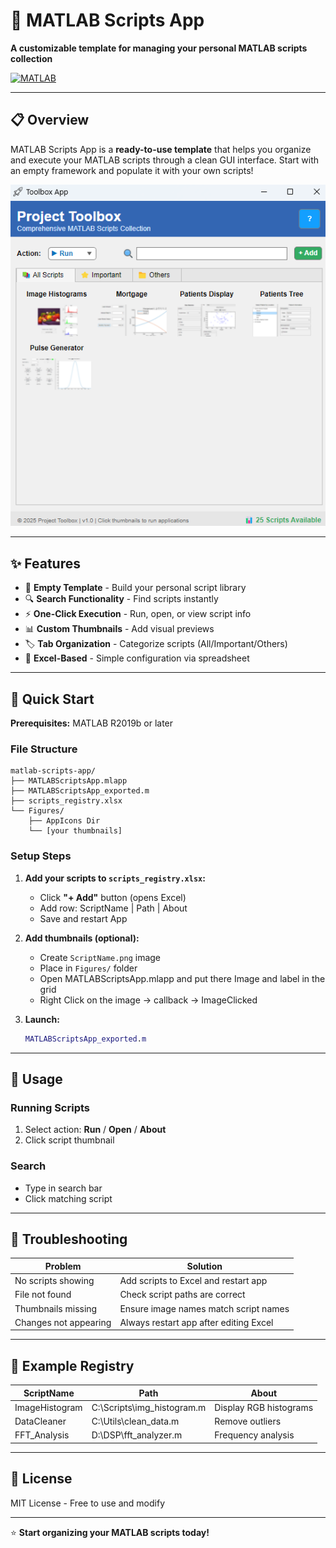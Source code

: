 # 🚀 MATLAB Scripts App

**A customizable template for managing your personal MATLAB scripts collection**

[![MATLAB](https://img.shields.io/badge/MATLAB-R2019b%2B-orange.svg)](https://www.mathworks.com/products/matlab.html)

---

## 📋 Overview

MATLAB Scripts App is a **ready-to-use template** that helps you organize and execute your MATLAB scripts through a clean GUI interface. Start with an empty framework and populate it with your own scripts!

![Project Toolbox Interface](AppScreenshot.png)

---

## ✨ Features

- 🎨 **Empty Template** - Build your personal script library
- 🔍 **Search Functionality** - Find scripts instantly
- ⚡ **One-Click Execution** - Run, open, or view script info
- 📊 **Custom Thumbnails** - Add visual previews
- 🏷️ **Tab Organization** - Categorize scripts (All/Important/Others)
- 📝 **Excel-Based** - Simple configuration via spreadsheet

---

## 🔧 Quick Start

**Prerequisites:** MATLAB R2019b or later

### File Structure
```
matlab-scripts-app/
├── MATLABScriptsApp.mlapp
├── MATLABScriptsApp_exported.m
├── scripts_registry.xlsx
└── Figures/
    ├── AppIcons Dir
    └── [your thumbnails]
```

### Setup Steps

1. **Add your scripts to `scripts_registry.xlsx`:**
   - Click **"+ Add"** button (opens Excel)
   - Add row: ScriptName | Path | About
   - Save and restart App

3. **Add thumbnails (optional):**
   - Create `ScriptName.png` image
   - Place in `Figures/` folder
   - Open MATLABScriptsApp.mlapp and put there Image and label in the grid
   - Right Click on the image -> callback -> ImageClicked

4. **Launch:**
   ```matlab
   MATLABScriptsApp_exported.m
   ```

---

## 📖 Usage

### Running Scripts
1. Select action: **Run** / **Open** / **About**
2. Click script thumbnail

### Search
- Type in search bar
- Click matching script

---

## 🐛 Troubleshooting

| Problem | Solution |
|---------|----------|
| No scripts showing | Add scripts to Excel and restart app |
| File not found | Check script paths are correct |
| Thumbnails missing | Ensure image names match script names |
| Changes not appearing | Always restart app after editing Excel |

---

## 📝 Example Registry

| ScriptName | Path | About |
|------------|------|-------|
| ImageHistogram | C:\Scripts\img_histogram.m | Display RGB histograms |
| DataCleaner | C:\Utils\clean_data.m | Remove outliers |
| FFT_Analysis | D:\DSP\fft_analyzer.m | Frequency analysis |

---

## 📄 License

MIT License - Free to use and modify

---

⭐ **Start organizing your MATLAB scripts today!**
